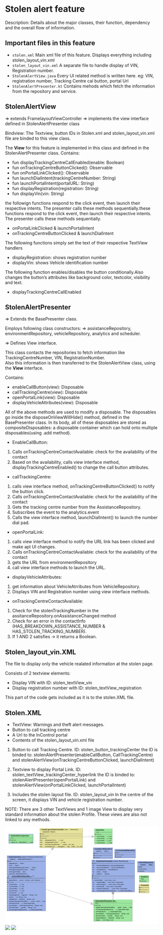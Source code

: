 # Stolen alert feature

Description: Details about the major classes, their function, dependency and the overall flow of information.

## Important files in this feature

* `stolen.xml`
		Main xml file of this feature. Displays everything including stolen_layout_vin.xml
* `stolen_layout_vin.xml`
		A separate file to handle display of VIN, Registration number.
* `StolenAlertView.java`
		Every UI related method is written here. eg: VIN, registration number, Tracking Centre cal button, portal Url 
* `StolenAlertPresenter.kt`
		Contains mehods which fetch the information from the repository and service.

## StolenAlertView

=> extends FramelayoutViewController
=> implements the view interface defined in StolenAlertPresenter class

Bindview: The Textview, button IDs in Stolen.xml and stolen_layout_vin.xml file are binded to this view class. 

The **View** for this feature is implemented in this class and defined in the StolenAlertPresenter class.
Contains: 

* fun displayTrackingCentreCallEnabled(enable: Boolean)
* fun onTrackingCentreButtonClicked(): Observable<Any>
* fun onPortalLinkClicked(): Observable<Any>
* fun launchDialIntent(trackingCentreNumber: String)
* fun launchPortalIntent(portalURL: String)
* fun displayRegistration(registration: String)
* fun displayVin(vin: String) 
 
the followign functions respond to the click event, then launch their respective intents. The presenter calls these methods sequentially.these functions respond to the click event, then launch their respective intents. The presenter calls these methods sequentially.

* onPortalLinkClicked & launchPortalIntent
* onTrackingCentreButtonClicked & launchDialIntent

The following functions simply set the text of their respective TextView handlers

* displayRegistration: shows registration number
* displayVin: shows Vehicle identification number

The following function enables/disables the button conditionally.Also changes the button’s attributes like background color, textcolor, visibility and text. 

* displayTrackingCentreCallEnabled


## StolenAlertPresenter

=> Extends the BasePresenter class. 

Employs following class constructors: 
=> assistanceRepository, environmentRepository, vehicleRepository, analytics and scheduler.

=> Defines View interface.

This class contacts the repositories to fetch information like TrackingCentreNumber, VIN, RegistrationNumber.<br>
Also this information is then transferred to the StolenAlertView class, using the **View** interface.

Contains:
* enableCallButton(view): Disposable
* callTrackingCentre(view): Disposable
* openPortalLink(view): Disposable
* displayVehicleAttributes(view): Disposable

All of the above methods are used to modify a disposable.
The disposables go inside the disposeOnViewWillHide() method, defined in the BasePresenter class.
In its body, all of these disposables are stored as compositeDisposables: a disposable container which can hold onto multiple disposables(using .add method).

* EnableCallButton: 
1.	Calls onTrackingCentreContactAvailable: check for the availability of the contact
2.	Based on the availability, calls view interface method, displayTrackingCentreEnabled() to change the call button attributes.

* callTrackingCentre:
1.	calls view interface method, onTrackingCentreButtonClicked() to notify the button click.
2.	Calls onTrackingCentreContactAvailable: check for the availability of the contact
3.	Gets the tracking centre number from the AssistanceRepository.
4.	Subscribes the event to the analytics.event
5.	Calls the view interface method, launchDialIntent() to launch the number dial pad.

* openPortalLink:
1.	calls view interface method to notify the URL link has been clicked and make apt UI changes.
2.	Calls onTrackingCentreContactAvailable: check for the availability of the contact
3.	gets the URL from environmentRepository
4.	call view interface methods to launch the URL.

* displayVehicleAttributes:
1.	get information about VehicleAtrributes from VehicleRepository.
2.	Displays VIN and Registration number using view interface methods.

* onTrackingCentreContactAvailable:
1.	Check for the stolenTrackingNumber in the assitanceRepository.onAssistanceChanged method
2.	Check for an error in the contactInfo (HAS_BREAKDOWN_ASSISTANCE_NUMBER & HAS_STOLEN_TRACKING_NUMBER). 
3.	If 1 AND 2 satisfies -> it returns a Boolean.

## Stolen_layout_vin.XML
The file to display only the vehicle realated information at the stolen page.

Consists of 2 textview elements:
* Display VIN with ID: stolen_textView_vin
* Display registration number with ID: stolen_textView_registration

This part of the code gets included as it is to the stolen.XML file. 


## Stolen.XML

* TextView: Warnings and theft alert messages.
* Button to call tracking centre
* A Url to the InControl portal
* Contents of the stolen_layout_vin.xml file

1.	Button to call Tracking Centre. ID: stolen_button_trackingCenter
the ID is binded to: 
stolenAlertPresenter(enableCallButton, CallTrackingCentre) and stolenAlertView(onTrackingCentreButtonClicked, launchDialIntent)

2.	Textview to display Portal Link. ID: stolen_textView_trackingCenter_hyperlink
the ID is binded to:
stolenAlertPresenter(openPortalLink) and 
stolenAlertView(onPortalLinkClicked, launchPortalIntent)

3.	Includes the stolen layout file. ID: stolen_layout_vin
In the centre of the screen, it displays VIN and vehicle registration number.

NOTE: There are 3 other TextViews and 1 image View to display very standard information about the stolen Profile. These views are also not linked to any methods. 

![](uml_StolenAlertFeature.PNG)
![](Sew_TrackingCentreButton.JPG)
![](Sew_openPortalLink.JPG)

